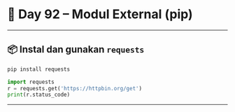 # 🐍 Day 92 – Modul External (pip)

---

## 📦 Instal dan gunakan `requests`

```bash
pip install requests
```

```python
import requests
r = requests.get('https://httpbin.org/get')
print(r.status_code)
```

---
